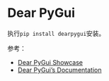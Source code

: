 # Dear PyGui

执行`pip install dearpygui`安装。

参考：

- [Dear PyGui Showcase](https://github.com/hoffstadt/DearPyGui/wiki/DEAR-PYGUI-SHOWCASE)
- [Dear PyGui’s Documentation](https://dearpygui.readthedocs.io/en/latest/index.html)